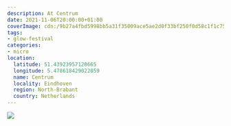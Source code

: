 ```yaml
---
description: At Centrum
date: 2021-11-06T20:00:00+01:00
coverImage: cdn:/9b27a4fbd5998bb5a31f35009ace5ae2d0f33bf250f0d58c1f1c75cc577ca170
tags:
- glow-festival
categories:
- micro
location:
  latitude: 51.43923957128665
  longitude: 5.478618429022059
  name: Centrum
  locality: Eindhoven
  region: North-Brabant
  country: Netherlands
---
```


![](cdn:/9b27a4fbd5998bb5a31f35009ace5ae2d0f33bf250f0d58c1f1c75cc577ca170?class=fw)
